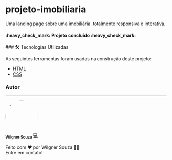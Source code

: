# projeto-imobiliaria
Uma landing page sobre uma imobiliária. totalmente responsiva e interativa.</br>
<h4>
:heavy_check_mark: Projeto concluído :heavy_check_mark:
 </h4>
### 🛠 Tecnologias Utilizadas

As seguintes ferramentas foram usadas na construção deste projeto:

- [HTML](https://developer.mozilla.org/pt-BR/docs/Web/HTML)
- [CSS](https://www.w3schools.com/cssref/)


### Autor
---

<a href="https://blog.rocketseat.com.br/author/thiago/">
 <img style="border-radius: 50%;" src="https://avatars.githubusercontent.com/showtimewill97" width="100px;" alt=""/>
 <br />
 <sub><b>Wilgner Souza</b></sub></a> <a href="https://blog.rocketseat.com.br/author/thiago//" title="Danki Code">💻</a>

Feito com ❤️ por Wilgner Souza 👋🏽 </br>Entre em contato!

